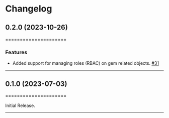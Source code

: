 # Changelog

[//]: # (You should *NOT* be adding new change log entries to this file, this)
[//]: # (file is managed by towncrier. You *may* edit previous change logs to)
[//]: # (fix problems like typo corrections or such.)
[//]: # (To add a new change log entry, please see)
[//]: # (https://docs.pulpproject.org/contributing/git.html#changelog-update)

[//]: # (WARNING: Don't drop the towncrier directive!)

[//]: # (towncrier release notes start)

## 0.2.0 (2023-10-26)
=====================


### Features

- Added support for managing roles (RBAC) on gem related objects.
  [#31](https://github.com/pulp/pulp-cli-gem/issues/31)


---


## 0.1.0 (2023-07-03)
=====================


Initial Release.


---
